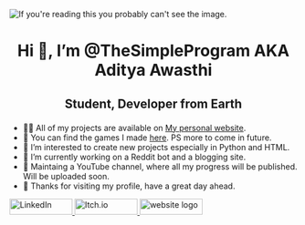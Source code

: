 ![If you're reading this you probably can't see the image.](https://media.discordapp.net/attachments/926384508679372820/1029045478001745930/github_banner_2.0.png?width=1440&height=360)

<h1><p align="center">Hi 👋, I’m @TheSimpleProgram AKA Aditya Awasthi</p></h1>
<h2><p align="center"> Student, Developer from Earth</h2></p>













- 👨‍💻 All of my projects are available on [My personal website](https://thesimpleprogram.github.io/AdityaAwasthi/).
- 🔭 You can find the games I made [here](https://adityaawasthi.itch.io/). PS more to come in future.
- 👀 I’m interested to create new projects especially in Python and HTML.
- 🌱 I’m currently working on a Reddit bot and a blogging site. 
- 📝 Maintaing a YouTube channel, where all my progress will be published. Will be uploaded soon.
- 🗿 Thanks for visiting my profile, have a great day ahead.

<a href="https://www.linkedin.com/in/aditya-awasthi-5b610522b/">
<img src="https://img.shields.io/badge/linkedin%20-%230077B5.svg?&style=for-the-badge&logo=linkedin&logoColor=white" alt="LinkedIn" width="110" height="28">
</a>
<a href="https://adityaawasthi.itch.io/">
<img src="https://media.discordapp.net/attachments/926384508679372820/1029049674688106587/unknown.png" alt="Itch.io" width="110" height="28">
</a>
<a href="https://thesimpleprogram.github.io/AdityaAwasthi/">
<img src="https://media.discordapp.net/attachments/926384508679372820/1029051629158269088/website_chain_icon_thingy.png" alt="website logo" width="110" height="28">
</a>
<!---
TheSimpleProgram/TheSimpleProgram is a ✨ special ✨ repository because its `README.md` (this file) appears on your GitHub profile.
You can click the Preview link to take a look at your changes.
--->

